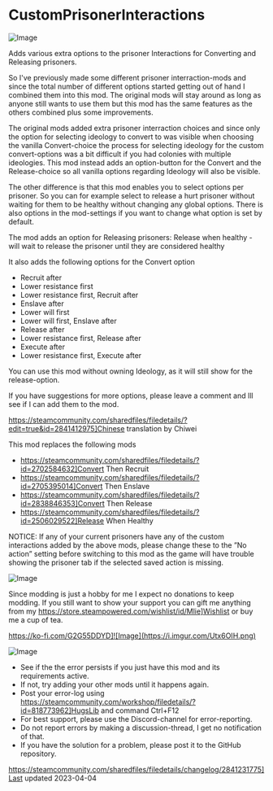 # CustomPrisonerInteractions

![Image](https://i.imgur.com/buuPQel.png)


Adds various extra options to the prisoner Interactions for Converting and Releasing prisoners.

So I've previously made some different prisoner interraction-mods and since the total number of different options started getting out of hand I combined them into this mod. The original mods will stay around as long as anyone still wants to use them but this mod has the same features as the others combined plus some improvements.

The original mods added extra prisoner interraction choices and since only the option for selecting ideology to convert to was visible when choosing the vanilla Convert-choice the process for selecting ideology for the custom convert-options was a bit difficult if you had colonies with multiple ideologies.
This mod instead adds an option-button for the Convert and the Release-choice so all vanilla options regarding Ideology will also be visible.

The other difference is that this mod enables you to select options per prisoner. So you can for example select to release a hurt prisoner without waiting for them to be healthy without changing any global options.
There is also options in the mod-settings if you want to change what option is set by default.

The mod adds an option for Releasing prisoners: 
Release when healthy - will wait to release the prisoner until they are considered healthy

It also adds the following options for the Convert option


- Recruit after
- Lower resistance first
- Lower resistance first, Recruit after
- Enslave after
- Lower will first
- Lower will first, Enslave after
- Release after
- Lower resistance first, Release after
- Execute after
- Lower resistance first, Execute after



You can use this mod without owning Ideology, as it will still show for the release-option.

If you have suggestions for more options, please leave a comment and Ill see if I can add them to the mod.

https://steamcommunity.com/sharedfiles/filedetails/?edit=true&id=2841412975]Chinese translation by Chiwei

This mod replaces the following mods


- https://steamcommunity.com/sharedfiles/filedetails/?id=2702584632]Convert Then Recruit
- https://steamcommunity.com/sharedfiles/filedetails/?id=2705395014]Convert Then Enslave
- https://steamcommunity.com/sharedfiles/filedetails/?id=2838846353]Convert Then Release
- https://steamcommunity.com/sharedfiles/filedetails/?id=2506029522]Release When Healthy



NOTICE: If any of your current prisoners have any of the custom interactions added by the above mods, please change these to the ”No action” setting before switching to this mod as the game will have trouble showing the prisoner tab if the selected saved action is missing. 

![Image](https://i.imgur.com/O0IIlYj.png)

Since modding is just a hobby for me I expect no donations to keep modding. If you still want to show your support you can gift me anything from my https://store.steampowered.com/wishlist/id/Mlie]Wishlist or buy me a cup of tea.

https://ko-fi.com/G2G55DDYD]![Image](https://i.imgur.com/Utx6OIH.png)


![Image](https://i.imgur.com/PwoNOj4.png)



-  See if the the error persists if you just have this mod and its requirements active.
-  If not, try adding your other mods until it happens again.
-  Post your error-log using https://steamcommunity.com/workshop/filedetails/?id=818773962]HugsLib and command Ctrl+F12
-  For best support, please use the Discord-channel for error-reporting.
-  Do not report errors by making a discussion-thread, I get no notification of that.
-  If you have the solution for a problem, please post it to the GitHub repository.



https://steamcommunity.com/sharedfiles/filedetails/changelog/2841231775]Last updated 2023-04-04
